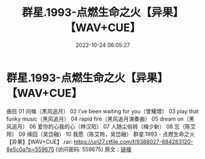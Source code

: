 ﻿---
title: 群星.1993-点燃生命之火【异果】【WAV+CUE】
date: 2022-10-24 06:05:27
categories: WAV车载音乐、镜像
tags: 华语中文
---
# 群星.1993-点燃生命之火【异果】【WAV+CUE】

曲目
01 问候（黑风追月）
02 I've been waiting for you（曾耀增）
03 play that funky music（黑风追月）
04 rapid fire（黑风追月演奏曲）
05 dream on（黑风追月）
06 爱你的心我的心（林汉阳）
07 人随尘俗转（梅少新）
08 忘（陈艾玲）
09 缘回（吴岱融）
10 我愿（陈艾玲，吴岱融）
群星.1993 - 点燃生命之火【异果】【WAV+CUE】.rar:
https://url27.ctfile.com/f/9388027-684283120-8e5c0a?p=559675
(访问密码: 559675)
原文：[链接](https://blog.sina.com.cn/s/blog_1647c7e760103100p.html)